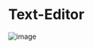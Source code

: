 # Text-Editor

![image](https://github.com/atulshivaan/Text-Editor/assets/102493991/7ac0702a-34cb-43b5-991b-c056e94114bf)
